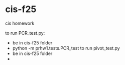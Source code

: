 # cis-f25
cis homework

to run PCR_test.py:
  - be in cis-f25 folder
  - python -m prhw1.tests.PCR_test
to run pivot_test.py
  - be in cis-f25 folder
  - 